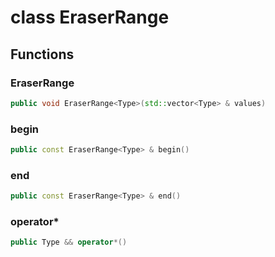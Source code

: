 # class EraserRange


## Functions

### EraserRange

```cpp
public void EraserRange<Type>(std::vector<Type> & values)
```


### begin

```cpp
public const EraserRange<Type> & begin()
```


### end

```cpp
public const EraserRange<Type> & end()
```


### operator*

```cpp
public Type && operator*()
```




